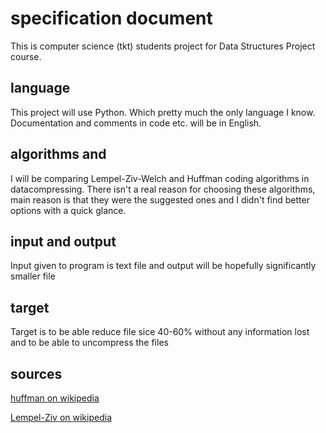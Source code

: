 # specification document
This is computer science (tkt) students project for Data Structures Project course.
## language
This project will use Python.
Which pretty much the only language I know.
Documentation and comments in code etc. will be in English.
## algorithms and 
I will be comparing Lempel-Ziv-Welch and Huffman coding algorithms in datacompressing.
There isn't a real reason for choosing these algorithms, main reason is that they were the suggested ones and I didn't find better options with a quick glance.
## input and output
Input given to program is text file and output will be hopefully significantly smaller file
## target 
Target is to be able reduce file sice 40-60% without any information lost and to be able to uncompress the files

## sources
[huffman on wikipedia](https://en.wikipedia.org/wiki/Huffman_coding)

[Lempel-Ziv on wikipedia](https://fi.wikipedia.org/wiki/Lempel-Ziv)
